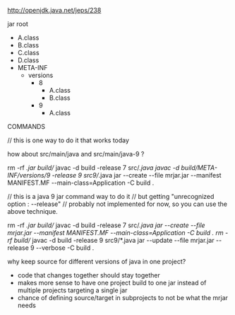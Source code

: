 

http://openjdk.java.net/jeps/238


jar root
  - A.class
  - B.class
  - C.class
  - D.class
  - META-INF
     - versions
        - 8
           - A.class
           - B.class
        - 9
           - A.class

COMMANDS

// this is one way to do it that works today

how about src/main/java and src/main/java-9 ?

rm -rf *.jar build/*
javac -d build -release 7 src/*.java
javac -d build/META-INF/versions/9 -release 9 src9/*.java
jar --create --file mrjar.jar --manifest MANIFEST.MF --main-class=Application -C build .



// this is a java 9 jar command way to do it
// but getting "unrecognized option : --release"
// probably not implemented for now, so you can use the above technique.


rm -rf *.jar build/*
javac -d build -release 7 src/*.java
jar --create --file mrjar.jar --manifest MANIFEST.MF --main-class=Application -C build .
rm -rf build/*
javac -d build -release 9 src9/*.java
jar --update --file mrjar.jar --release 9 --verbose -C build .



why keep source for different versions of java in one project?
- code that changes together should stay together
- makes more sense to have one project build to one jar instead of multiple projects targeting a single jar
- chance of defining source/target in subprojects to not be what the mrjar needs







